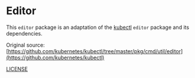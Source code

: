 # Editor

This `editor` package is an adaptation of the [kubectl](https://github.com/kubernetes/kubectl) `editor` package and its dependencies.

Original source: [https://github.com/kubernetes/kubectl/tree/master/pkg/cmd/util/editor](https://github.com/kubernetes/kubectl)

[LICENSE](https://github.com/kubernetes/kubectl/blob/master/LICENSE)

